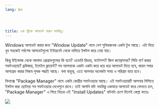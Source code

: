 ```yaml
---
lang: bn




title: এক ক্লিকে আপডেট করুন সবকিছু।
---
```


Windows আপডেট করার জন্য "Window Update" নামে বেশ সুবিধাজনক একটা টুল আছে। এটা দিয়ে খুব সহজেই সর্বশেষ আপডেটগুলো ইন্টারনেট থেকে নামিয়ে ইন্সটল করে নেয়া যায়।

কিন্তু উইন্ডোজ থেকে আলাদা প্রোগ্রামগুলোর কি হবে? এডোবি রিডার, ফটোশপ? 
জিপ কম্প্রেসসর? সিডি বার্ণ করার সফটওয়্যার? ব্রাউজার, ইমেইল ক্লায়েন্ট? সব আপনাকে একটা একটা করে ধরে ধরে আপডেট দিতে হবে, কারন সবার আপগ্রেড করার নিজস্ব পৃথক পদ্ধতি আছে। বলা বাহুল্য, এতে আপনার অনেকটা সময় ও পরিশ্রম ব্যায় হবে।

লিনাক্সে "Package Manager" নামে একটা কেন্দ্রীয় সফটওয়্যার আছে। এই সফটওয়্যারটি আপনার পিসিতে ইন্সটল করা ছোটবড় সব সফটওয়্যার দেখেশুনে রাখে। তাই আপনি যদি <i>সবকিছু</i> একবারে আপডেট করে ফেলতে চান, "Package Manager" এ গিয়ে নিচের এই "Install Updates" বাটনটা চেপে দিলেই কেল্লা ফতেঃ

<img src="Images/global_update.png" />




